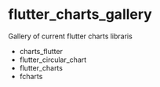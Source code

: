 # flutter_charts_gallery

Gallery of current flutter charts libraris

- charts_flutter
- flutter_circular_chart
- flutter_charts
- fcharts
